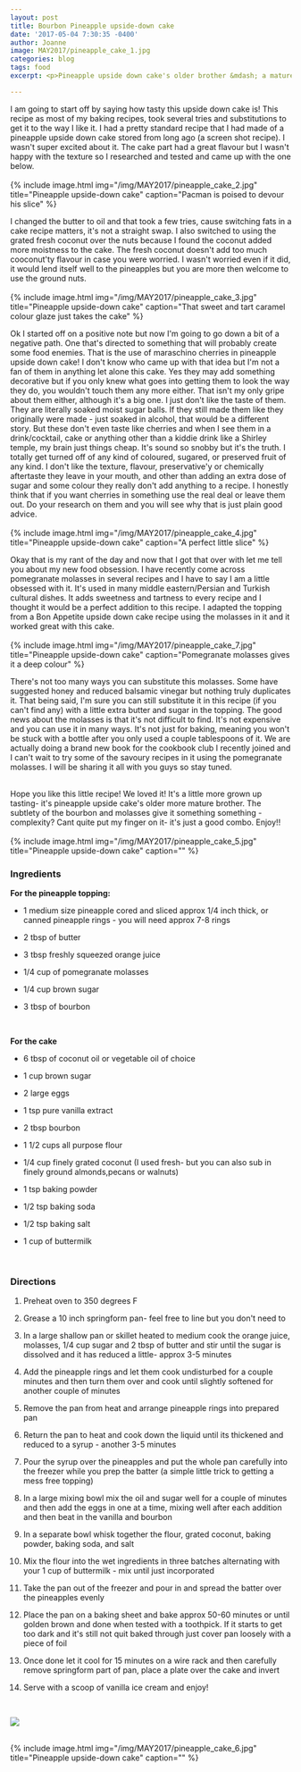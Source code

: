 ```yaml
---
layout: post
title: Bourbon Pineapple upside-down cake
date: '2017-05-04 7:30:35 -0400'
author: Joanne
image: MAY2017/pineapple_cake_1.jpg
categories: blog
tags: food
excerpt: <p>Pineapple upside down cake's older brother &mdash; a mature version of this classic</p>

---
```


I am going to start off by saying how tasty this upside down cake is!  This recipe as most of my baking recipes, took several tries and substitutions to get it to the way I like it.  I had a pretty standard recipe that I had made of a pineapple upside down cake stored from long ago (a screen shot recipe). I wasn't super excited about it.  The cake part had a great flavour but I wasn't happy with the texture so I researched and tested and came up with the one below.
<br>
<br>
{% include image.html
            img="/img/MAY2017/pineapple_cake_2.jpg"
            title="Pineapple upside-down cake"
            caption="Pacman is poised to devour his slice" %}

I changed the butter to oil and that took a few tries, cause switching fats in a cake recipe matters, it's not a straight swap. I also switched to using the grated fresh coconut over the nuts because I found the coconut added more moistness to the cake. The fresh coconut doesn't add too much cooconut'ty flavour in case you were worried.  I wasn't worried even if it did, it would lend itself well to the pineapples but you are more then welcome to use the ground nuts.
<br>
<br>
{% include image.html
            img="/img/MAY2017/pineapple_cake_3.jpg"
            title="Pineapple upside-down cake"
            caption="That sweet and tart caramel colour glaze just takes the cake" %}

Ok I started off on a positive note but now I'm going to go down a bit of a negative path.  One that's directed to something that will probably create some food enemies. That is the use of maraschino cherries in pineapple upside down cake! I don't know who came up with that idea but I'm not a fan of them in anything let alone this cake.  Yes they may add something decorative but if you only knew what goes into getting them to look the way they do, you wouldn't touch them any more either. That isn't my only gripe about them either, although it's a big one. I just don't like the taste of them. They are literally soaked moist sugar balls. If they still made them like they originally were made - just soaked in alcohol, that would be a different story. But these don't even taste like cherries and when I see them in a drink/cocktail, cake or anything other than a kiddie drink like a Shirley temple, my brain just things cheap. It's sound so snobby but it's the truth.  I totally get turned off of any kind of coloured, sugared, or preserved fruit of any kind.  I don't like the texture, flavour, preservative'y or chemically aftertaste they leave in your mouth, and other than adding an extra dose of sugar and some colour they really don't add anything to a recipe. I honestly think that if you want cherries in something use the real deal or leave them out.  Do your research on them and you will see why that  is just plain good advice.
<br>
<br>
{% include image.html
            img="/img/MAY2017/pineapple_cake_4.jpg"
            title="Pineapple upside-down cake"
            caption="A perfect little slice" %}

Okay that is my rant of the day and now that I got that over with let me tell you about my new food obsession. I have recently come across pomegranate molasses in several recipes and I have to say I am a little obsessed with it. It's used in many middle eastern/Persian and Turkish cultural dishes.  It adds sweetness and tartness to every recipe and I thought it would be a perfect addition to this recipe. I adapted the topping from a Bon Appetite upside down cake recipe using the molasses in it and it worked great with this cake.  
<br>
{% include image.html
            img="/img/MAY2017/pineapple_cake_7.jpg"
            title="Pineapple upside-down cake"
            caption="Pomegranate molasses gives it a deep colour" %}

There's not too many ways you can substitute this molasses. Some have suggested honey and reduced balsamic vinegar but nothing truly duplicates it. That being said,  I'm sure you can still substitute it in this recipe (if you can't find any) with a little extra butter and sugar in the topping. The good news about the molasses is that it's not difficult to find.  It's not expensive and you can use it in many ways. It's not just for baking, meaning you won't be stuck with a bottle after you only used a couple tablespoons of it.  We are actually doing a brand new book for the cookbook club I recently joined and  I can't wait to try some of the savoury recipes in it using the pomegranate molasses. I will be sharing it all with you guys so stay tuned.
<br>
<br>

Hope you like this little recipe! We loved it! It's a little more grown up tasting- it's pineapple upside cake's older more mature brother. The subtlety of the bourbon and molasses give it something something - complexity?  Cant quite put my finger on it- it's just a good combo. Enjoy!!
<br>
<br>
{% include image.html
            img="/img/MAY2017/pineapple_cake_5.jpg"
            title="Pineapple upside-down cake"
            caption="" %}
<br>
### Ingredients

**For the pineapple topping:**

* 1 medium size pineapple cored and sliced approx 1/4 inch thick, or canned pineapple rings - you will need approx 7-8 rings

* 2 tbsp of butter

* 3 tbsp freshly squeezed orange juice

* 1/4 cup of pomegranate molasses

* 1/4 cup brown sugar

* 3 tbsp of bourbon
<br>

**For the cake**

* 6 tbsp of coconut oil or vegetable oil of choice

* 1 cup brown sugar

* 2 large eggs

* 1 tsp pure vanilla extract

* 2 tbsp bourbon

* 1 1/2 cups all purpose flour

* 1/4 cup finely grated coconut (I used fresh- but you can also sub in finely ground almonds,pecans or walnuts)

* 1 tsp baking powder

* 1/2 tsp baking soda

* 1/2 tsp baking salt

* 1 cup of buttermilk
<br>

### Directions

1. Preheat oven to 350 degrees F

1. Grease a 10 inch springform pan- feel free to line but you don't need to

1. In a large shallow pan or skillet heated to medium cook the orange juice, molasses, 1/4 cup sugar and 2 tbsp of butter and stir until the sugar is dissolved and it has reduced a little- approx 3-5 minutes

1. Add the pineapple rings and let them cook undisturbed for a couple minutes and then turn them over and cook until slightly softened for another couple of minutes

1. Remove the pan from heat and arrange pineapple rings into prepared pan  

1. Return the pan to heat and cook
down the liquid until its thickened and reduced to a syrup - another 3-5 minutes

1. Pour the syrup over the pineapples and put the whole pan carefully into the freezer while you prep the batter (a simple little trick to getting a mess free topping)

1. In a large mixing bowl mix the oil and sugar well for a couple of minutes and then add the eggs in one at a time, mixing well after each addition and then beat in the vanilla and bourbon

1. In a separate bowl whisk together the flour, grated coconut, baking powder, baking soda, and salt

1. Mix the flour into the wet ingredients in three batches alternating with your 1 cup of buttermilk - mix until just incorporated

1. Take the pan out of the freezer and pour in and spread the batter over the pineapples evenly

1. Place the pan on a baking sheet and bake approx 50-60 minutes or until golden brown and done when tested with a toothpick. If it starts to get too dark and it's still not quit baked through just cover pan loosely with a piece of foil

1. Once done let it cool for 15 minutes on a wire rack and then carefully remove springform part of pan, place a plate over the cake and invert

1. Serve with a scoop of vanilla ice cream and enjoy!  
<br>


<p class="apple__news__logo"><a href="https://apple.news/TKVtoVhGUQSuiufA4bqI-gg"><img src="{{ basesite.url }}/img/apple_news.svg" /></a></p>


<br>
{% include image.html
            img="/img/MAY2017/pineapple_cake_6.jpg"
            title="Pineapple upside-down cake"
            caption="" %}
